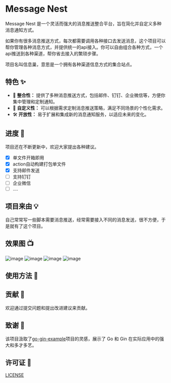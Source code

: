 # Message Nest

Message Nest 是一个灵活而强大的消息推送整合平台，旨在简化并自定义多种消息通知方式。

如果你有很多消息推送方式，每次都需要调用各种接口去发送消息，这个项目可以帮你管理各种消息方式，并提供统一的api接入。你可以自由组合各种方式，一个api推送到各种渠道，帮你省去接入的繁琐步骤。

项目名叫信息巢，意思是一个拥有各种渠道信息方式的集合站点。


## 特色 ✨

- 🔄 **整合性：** 提供了多种消息推送方式，包括邮件、钉钉、企业微信等，方便你集中管理和定制通知。
- 🎨 **自定义性：** 可以根据需求定制消息推送策略，满足不同场景的个性化需求。
- 🛠 **开放性：** 易于扩展和集成新的消息通知服务，以适应未来的变化。


## 进度 🔨
项目还在不断更新中，欢迎大家提出各种建议。

- [x] 单文件开箱即用
- [x] action自动构建打包单文件
- [x] 支持邮件发送
- [ ] 支持钉钉
- [ ] 企业微信
- [ ] ....

## 项目来由 💡
自己常常写一些脚本需要消息推送，经常需要接入不同的消息发送，很不方便，于是就有了这个项目。

## 效果图 📺
![image](https://github.com/EngiGu/Message-Nest/assets/24751376/51bfae66-2671-418d-8af6-fdab53b3a763)
![image](https://github.com/EngiGu/Message-Nest/assets/24751376/f71a2e65-4fbb-4937-aaf7-7841a5b6b2a8)
![image](https://github.com/EngiGu/Message-Nest/assets/24751376/18558e0f-8fcd-40e9-aace-e642260fe229)
![image](https://github.com/EngiGu/Message-Nest/assets/24751376/aef58d51-7806-43a8-b98c-1f89cd075a38)


## 使用方法 🚀

## 贡献 🤝
欢迎通过提交问题和提出改进建议来贡献。

## 致谢 🙏
该项目汲取了[go-gin-example](https://github.com/eddycjy/go-gin-example)项目的灵感，展示了 Go 和 Gin 在实际应用中的强大和多才多艺。

## 许可证 📝
[LICENSE](LICENSE)

